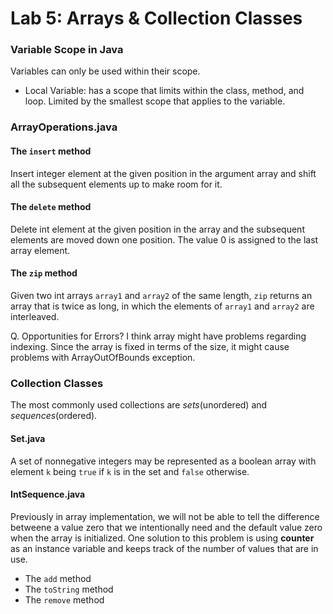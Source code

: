 Lab 5: Arrays & Collection Classes
===

### Variable Scope in Java
Variables can only be used within their scope.
* Local Variable: has a scope that limits within the class, method, and loop. Limited by the smallest scope that applies to the variable.

### ArrayOperations.java
#### The ```insert``` method
Insert integer element at the given position in the argument array and shift all the subsequent elements up to make room for it.

#### The ```delete``` method
Delete int element at the given position in the array and the subsequent elements are moved down one position. The value 0 is assigned to the last array element.

#### The ```zip``` method
Given two int arrays ```array1``` and ```array2``` of the same length, ```zip``` returns an array that is twice as long, in which the elements of ```array1``` and ```array2``` are interleaved.

Q. Opportunities for Errors? I think array might have problems regarding indexing. Since the array is fixed in terms of the size, it might cause problems with ArrayOutOfBounds exception.

### Collection Classes
The most commonly used collections are *sets*(unordered) and *sequences*(ordered).

#### Set.java
A set of nonnegative integers may be represented as a boolean array with element ```k``` being ```true``` if ```k``` is in the set and ```false``` otherwise.

#### IntSequence.java
Previously in array implementation, we will not be able to tell the difference betweene a value zero that we intentionally need and the default value zero when the array is initialized. One solution to this problem is using **counter** as an instance variable and keeps track of the number of values that are in use.
* The ```add``` method
* The ```toString``` method
* The ```remove``` method